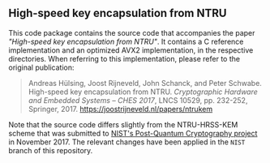 ## High-speed key encapsulation from NTRU

This code package contains the source code that accompanies the paper _"High-speed key encapsulation from NTRU"_. It contains a C reference implementation and an optimized AVX2 implementation, in the respective directories. When referring to this implementation, please refer to the original publication:

> Andreas Hülsing, Joost Rijneveld, John Schanck, and Peter Schwabe. High-speed key encapsulation from NTRU. _Cryptographic Hardware and Embedded Systems – CHES 2017_, LNCS 10529, pp. 232-252, Springer, 2017. https://joostrijneveld.nl/papers/ntrukem

Note that the source code differs slightly from the NTRU-HRSS-KEM scheme that was submitted to [NIST's Post-Quantum Cryptography project](https://csrc.nist.gov/Projects/Post-Quantum-Cryptography/Round-1-Submissions) in November 2017. The relevant changes have been applied in the `NIST` branch of this repository.
